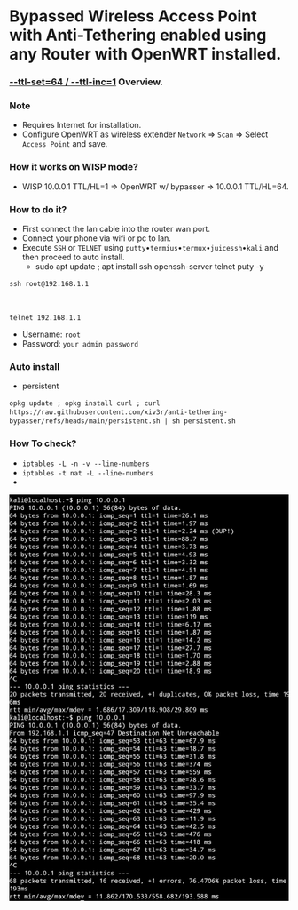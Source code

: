 # Bypassed Wireless Access Point with Anti-Tethering enabled using any Router with OpenWRT installed.

### [--ttl-set=64 / --ttl-inc=1](https://www.linuxtopia.org/Linux_Firewall_iptables/x4799.html) Overview.

### Note
   * Requires Internet for installation.
   * Configure OpenWRT as wireless extender `Network` => `Scan` => Select `Access Point` and save.

### How it works on WISP mode?
   * WISP 10.0.0.1 TTL/HL=1 => OpenWRT w/ bypasser => 10.0.0.1 TTL/HL=64.
   
### How to do it?
   - First connect the lan cable into the router wan port.
   - Connect your phone via wifi or pc to lan.
   - Execute `SSH` or `TELNET` using `putty`•`termius`•`termux`•`juicessh`•`kali` and then proceed to auto install.
     * sudo apt update ; apt install ssh openssh-server telnet puty -y

    ssh root@192.168.1.1
  
   <br>
   
    telnet 192.168.1.1
  
   * Username: `root`
   * Password: `your admin password`
    
     
### Auto install
   * persistent
   
    opkg update ; opkg install curl ; curl https://raw.githubusercontent.com/xiv3r/anti-tethering-bypasser/refs/heads/main/persistent.sh | sh persistent.sh

### How To check?
   * `iptables -L -n -v --line-numbers`
   * `iptables -t nat -L --line-numbers`
   * 
<img src="https://github.com/xiv3r/anti-tethering-bypasser/blob/main/Without TTL %26 With TTL.png">

